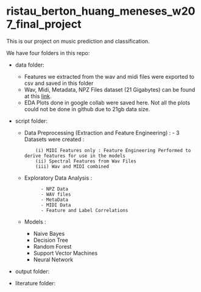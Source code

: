 # ristau_berton_huang_meneses_w207_final_project

This is our project on music prediction and classification.

We have four folders in this repo:

- data folder: 
  - Features we extracted from the wav and midi files were exported to csv and saved in this folder 
  - Wav, Midi, Metadata, NPZ Files dataset (21 Gigabytes) can be found at this <a href="https://www.kaggle.com/imsparsh/musicnet-dataset/code">link</a>.
  - EDA Plots done in google collab were saved here. Not all the plots could not be done in github due to 21gb data size.

- script folder:
  - Data Preprocessing (Extraction and Feature Engineering) : 
        - 3 Datasets were created :        
            
            (i) MIDI Features only : Feature Engineering Performed to derive features for use in the models
            (ii) Spectral Features from Wav Files
            (iii) Wav and MIDI combined
              
  - Exploratory Data Analysis :
  
              - NPZ Data
              - WAV files
              - MetaData
              - MIDI Data
              - Feature and Label Correlations
  - Models :
    - Naive Bayes
    - Decision Tree
    - Random Forest
    - Support Vector Machines
    - Neural Network

- output folder:

- literature folder:
